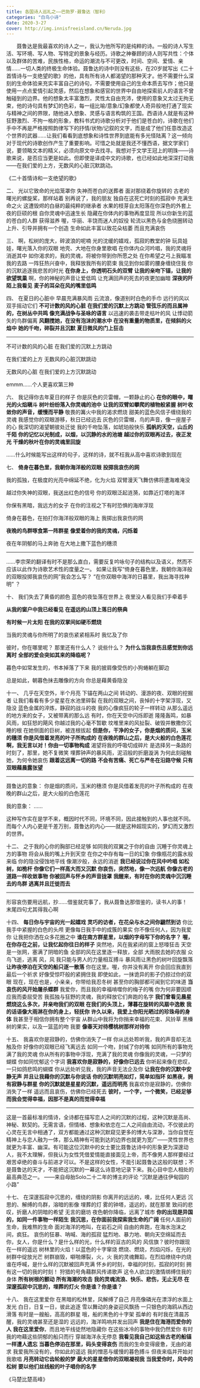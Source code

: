 ```yaml
---
title: 各国诗人巡礼之——巴勃罗·聂鲁达（智利）
categories: "白鸟小诗"
date: 2020-3-27
cover: http://img.innisfreeisland.cn/Neruda.jpg
---
```


&#8194;&#8194;&#8194;&#8194;聂鲁达是我最喜欢的诗人之一，我认为他所写的是纯粹的诗。一般的诗人写生活、写环境、写人物、写特定的景象与经历。诗歌之神眷顾的诗人则写共性：个体以及群体的苦难，民族性格，命运的潮流与不可更改，时间、空间、爱情、亲情……一切人类的终极生命体验。聂鲁达的诗中则没有这些，在20岁就写出《二十首情诗与一支绝望的歌》的他，具有所有诗人都渴望的那种天才。他不需要什么深刻的生命体验来充实丰富自己的诗句，不需要使用自己的生命本质去写作；他只是使用一点点爱情引起灵感，然后在想象和感官的世界中自由地探索前人的语言不曾触碰到的边界。他的想象太丰富激烈，灵性太自由充沛，使用的意象又太过无拘无束，他的诗句具有梦幻的色彩，每一组比喻/意象/幻象都使人奇异般地打通了现实与精神之间的界限，随他进入想象、灵感与语言构筑的王国。西语诗人就是有这种狂野激烈、不拘一格的形象，教科书式的诗歌分析对于他们是苍白的，诗歌在他们手中不再是严格按照韵律写下的抒情/状物/记叙的文字，而是成了他们任意改造这个世界的武器……让我们看看到底想象和诗性世界到底能有多光怪陆离？这一倾向对于现代的诗歌创作产生了重要影响。可惜之处就是我还不懂西语，据文学家们说，要领略文本的精义，必须向原文中去找寻。我想对于文学王冠上的明珠——诗歌来说，是否应当更是如此。但即使是译成中文的诗歌，也已经如此地深深打动我——在我们爱的上方，无数风的心脏沉默跳动。

《二十首情诗和一支绝望的歌》

二、
光以它致命的光焰笼罩你
失神而苍白的送葬者
面对那绕着你旋转的
古老的曙光的螺旋桨，那样站着
别再说了，我的朋友
独自在这死亡时刻的孤寂中
充满生命之火
这遭毁烬的白昼的最纯粹的继承者
水果的枝芽自太阳落在你深色的外套上
夜的巨硕的根
自你灵魂中迅速生长
隐藏在你体内的事物再度显现
所以你新生的蓝的苍白的人群
获得滋养
喔，华丽、丰饶而迷人的奴役
轮流以黑色与金色绕圈转动
上升、引导并拥有一个创造
生命如此丰富以致花朵枯萎
而且充满哀伤

三、
啊，松树的庞大，碎波浪的呢喃
光的沈缓的嬉戏，孤寂的教堂的钟
玩具娃娃，曙光落入你的双眼
地壳、大地在你身里歌唱
在你体内众河吟唱，我的灵魂将消逝其中
如你渴求的，我的灵魂，将被你带到你所愿之处
在你希望之弓上我瞄准我的去路
一阵狂热兴奋中，我释放我所有的箭束
我见到你如雾的腰身缠绕住我
你的沉默追逐我悲苦的时光
**在你身上，你透明石头的双臂**
**让我的亲吻下锚，让我的欲望筑巢**
啊，你的神秘的声音让爱低鸣
让充满回声的死去的夜更加幽暗
**深夜的阡陌上我看见**
**麦子的耳朵在风的嘴里低鸣**

四、
在夏日的心脏中
早晨充满暴风雨
云流浪，像道别时白色的手巾
远行的风以双手摇动它们
**不可计数的风的心脏**
**在我们爱的沉默上方跳动**
**管弦乐的而且属神的，在树丛中共鸣**
**像充满战争与圣咏的语言**
以迅速的袭击带走枯叶的风
让悸动箭矢的鸟群偏离
**风翻搅她，在没有泡沫的潮水中**
**在没有重量的物质里，在倾斜的火焰中**
**她的千吻，碎裂并且沉默**
**夏日微风的门上狂击**

------------------
不可计数的风的心脏
在我们爱的沉默上方跳动

在我们爱的上方
无数风的心脏沉默跳动

无数风的心脏
在我们爱的上方沉默跳动

emmm……个人更喜欢第三种

六、
我记得你去年夏日的样子
你是灰色的贝雷帽，一颗静止的心
**在你的眼中，曙光的火焰瞋斗**
**树叶纷纷落入你灵魂的池中**
**让我的双臂如攀爬的植物般紧握**
**树叶收敛你的声音，缓慢而平静**
敬畏的篝火中我的渴求燃烧
甜美的蓝色风信子缠绕我的灵魂
我感觉你的双眼游移，秋日已经远去
灰色的贝雷帽，鸟的声音，像一座屋子的心
我深切的渴望朝彼处迁徙
我的千吻坠落，如琥珀般快乐
**孤帆的天空，山丘的千陌**
**你的记忆以光制成，以烟，以沉静的水的池塘**
**越过你的双眼再过去，夜正发光**
**干燥的秋叶在你的灵魂里回旋**

……什么时候能写出这样的句子，这样的诗，就不枉我从高中喜欢诗歌到现在

七、
**倚身在暮色里，我朝你海洋般的双眼**
**投掷我哀伤的网**

我的孤独，在极度的光亮中绵延不绝，化为火焰
双臂漫天飞舞仿佛将遭海难淹没

越过你失神的双眼，我送出红色的信号
你的双眼泛起涟漪，如靠近灯塔的海洋

你保有黑暗，我远方的女子
在你的注视之下有时恐惧的海岸浮现

倚身在暮色，在拍打你海洋般双眼的海上
我掷出我哀伤的网

**夜晚的鸟群啄食第一阵群星**
**像爱着你的我的灵魂，闪烁着**

夜在年阴郁的马上奔驰
在大地上撒下蓝色的穗须

------------------
……李宗荣的翻译有时不是那么直白，需要反复吟咏句子的结构以及语义，然而不应该以此作为诗歌艺术性的度量之一。
如果让我写“倚身在暮色里，我朝你海洋般的双眼投掷我哀伤的网”我会怎么写？
“在你双眼中海洋的日暮里，我出海寻找神明”
？

十、
我们失去了黄昏的颜色
蓝色的夜坠落在世界上
夜里没人看见我们手牵着手

**从我的窗户中我已经看见**
**在遥远的山顶上落日的祭典**

**有时候一片太阳**
**在我的双掌间如硬币燃烧**

当我的灵魂与你所明了的哀伤紧紧相系时
我忆及了你

彼时，你在哪里呢？
那里还有什么人？
说些什么？
**为什么当我哀伤且感觉到你远离时**
**全部的爱会突如其来的降临呢？**

暮色中如常发生的，书本掉落了下来
我的披肩像受伤的小狗蜷躺在脚边

总是如此，朝暮色抹去雕像的方向
你总是藉黄昏隐没

十一、
几乎在天空外，半个月亮
下锚在两山之间
转动的、漫游的夜、双眼的挖掘者
让我们看看有多少星星在水池里碎裂
在我的双眼之间，丧悼的十字架浮现，又隐没
蓝色金属的淬炼，静寂的战斗的夜
我的心像疯狂的轮子一样转动
从那么遥远的地方来的女子，又被带离的那么远
有时，你在天空中闪烁即逝
隆隆轰鸣，如暴风雨，如狂怒的飓风
你越过我的心毫不暂歇
坟堆里来的风扯裂、破毁并散撒你沉睡的根
在她侧面的巨树，被连根拔起
**但是你，干净的女子，你是烟的质问，玉米的穗须**
**你是风借着发亮的叶子所构成的**
**在夜晚的群山之后，是大火般的白色莲花**
**啊，我无言以对！你由一切事物构成**
渴望将我的呼吸切成碎片
是选择另一条路的时刻了，那里，她不复微笑
埋葬钟声的暴风雨，泥沼般的折磨漩涡
为何此刻碰触她，为何令她哀伤
**跟着这远离一切的路**
**不会有苦痛、死亡与严冬在沿路守候**
**只有双眼藉晨露张望**

------------------
聂鲁达的意象：
你是烟的质问，玉米的穗须
你是风借着发亮的叶子所构成的
在夜晚的群山之后，是大火般的白色莲花

我的意象：
……

这种写作实在是学不来，概因时代不同，环境不同，因此接触到的人事也就不同。而每个人内心更是千差万别，聂鲁达的内心——就是这种超现实的，梦幻而又激烈的世界。

十二、
之于我的心你的胸部已经足够
如同我的双翼之于你的自由
沉睡于你灵魂上方的事物
将会从我的嘴上升到天空
在你之中存有每一日的幻象
你像瓶花的露水般来临
你的隐没侵蚀地平线
像潮汐般，永远的消逝
**我已经说过你在风中吟唱**
**如松树，如桅杆**
**你像它们一样高大而又沉默**
**你哀伤，突然地，像一次远航**
**你像古老的道路一样收敛事物**
**你被回声与怀乡的声音拢罩**
**我醒来，有时在你的灵魂中沉沉睡去的鸟群**
**逃离并且迁徙而去**

------------------
形容哀伤要用远航，抄……借鉴就完事了，我从聂鲁达那借鉴的，读书人的事！
末尾四句尤其得我心啊

十四、
**每日你与宇宙的光一起嬉戏**
**灵巧的访者，在花朵与水之间你翩然到访**
你比我手中紧握的白色的头颅
更像每日我手中的成簇的果实
你不像任何人，因为我爱你
让我把你洒在众多花圈之中
**谁在南方群星里，以烟的字母写下你的名字？**
**喔，在你存在之前，让我忆起你往日的样子**
突然地，风在我紧闭的窗上怒嚎狂击
天空是一张网，塞满了阴暗的鱼
全部的风在这里逐一释放，全部
大雨脱去她的衣服
众鸟飞逝，逃离
风，风
我只能与男人的力量相互搏斗
暴风雨让黑色的树叶回旋飘落
**让昨夜停泊在天空的船只逐一散落**
你在这里。喔，你并没有离开
你会回应我直到最后一个祈求
好像受惊吓般的紧拥住我
即使如此，一抹诡异的影子仍掠过你的双眼
现在，现在也是，小亲亲，你带给我忍冬树
甚至你的胸部都可闻到它的味道
**当哀伤的风开始屠杀蝶群**
我爱你，而且我的幸福啃噬你的梅子的嘴
你为何非要因顺应我而委屈受苦
我孤独与狂野的灵魂，我的释放它们奔跑的名字
**我们曾看见晨星燃烧这么多次，并亲吻我们的双眼**
**在我们的头顶上，薄暮在旋转的风扇中逸散**
**我的话语像大雨淋在你的身上，轻抚你**
**许久以来，我爱上你阳光晒过的珍珠母的身体**
我甚至于相信你拥有整个宇宙
从群山中我将为你捎来幸福的花束、风铃草
黑榛树的果实，以及一篮蓝的吻
我要
**像春天对待樱桃树那样对待你**

十五、
我喜欢你是寂静的，仿佛你消失了一样
你从远处聆听我，我的声音却无法触及你
好像你的双眼已经飞离远去
如同一个吻，封缄了你的嘴
如同所有的事物充满了我的灵魂
你从所有的事物中浮现，充满了我的灵魂
你像我的灵魂，一只梦的蝴蝶
你如同忧郁这个字词
**我喜欢你是寂静的，好像你已远去**
你听起来像在悲叹，一只如鸽悲鸣的蝴蝶
你从远处听见我，我的声音无法企及你
**让我在你的沉默中安静无声**
**并且让我藉你的沉默与你说话**
**你的沉默明亮如灯，简单如指环**
**如黑夜，拥有寂静与群星**
**你的沉默就是星星的沉默，遥远而明亮**
我喜欢你是寂静的，仿佛你消失了一样
遥远而且哀伤，仿佛你已经死去
**彼时，一个字，一个微笑，已经足够**
**而我会觉得幸福，因那不是真的而觉得幸福**

------------------
这是一首最标准的情诗，全诗都在描写恋人之间的沉默的过程，这种沉默是高尚、神秘、默契的。无需言语，但情绪、想象和依恋在二人之间自由流动，不仅彼此的心灵在无言中相通了，双方都能通过这种沉默窥见更多的博大与深渺，当你自觉在精神上与恋人融为一体，那么精神有可能到达的边界也就更为宽广——灵性世界也就更为丰富、幽深。有可能这位沉默中的女士要比聂鲁达诗中的形象更为深邃动人，我不太理解，但我认为女性凭借爱情能直接面见上帝，而不像男人那样要经过艰苦卓绝的奋斗与前进才可以。不是这样的女性，不能引起聂鲁达这般的联想；不是聂鲁达的天才，不能把这沉默的一幕这么诗意地记录下来。我心目中恋人相处的最高典范之一。
——来自母胎Solo二十二年的博主的评论
“沉默是通往伊甸园的小路”

十七、
在深邃孤寂中沉思的，缠绕的阴影
你离开的远远的，噢，比任何人更远
沉思的、解缚的鸟群，溶暗的影像
埋葬的灯
雾的钟塔，遥远的，就在那里
致闷的悲叹，折磨人的阴暗的希望
无言的磨坊
夜色朝你降临，远离了城市
**你的出现是异国的，如同一件事物一样陌生**
**我沉思，在你面前我探索我生命的广阔**
任何人面前的生命，我难熬的生命
面对海洋的咆叫，在岩石之间
自由的奔跑，在海水泡沫之间，疯狂。
哀伤的狂暴、呐喊、海的孤寂
猛烈地、暴力地、朝向天空绵延而去
你，女人，你是什么？是什么样的光，什么样的亘古的风的
风信旗？彼时你跟现在一样的遥远
树林里的火焰！以蓝色的十字窜烧
燃烧、燃烧，烈焰闪烁，在光的树群中绽放光芒
树群崩毁，噼啪爆裂，火，火
我的灵魂舞蹈，在烈焰缭绕中灼烧
谁在呼喊，是什么样的沉默被回声充满
怀乡的时刻，幸福的时刻，孤寂的时刻
拥有这一切的我的时刻！
狩猎的号角藉群风传递歌声
这令人欲泣的激情绑缚住我的身体
**所有树根的颤动**
**所有海潮的攻击**
**我的灵魂流浪、快乐、悲伤，无止无尽**
**在深邃孤寂中沉思的，埋葬的灯火**
**你是谁？你是谁？**

十八、
我在这里爱你
在黑暗的松林里，风解缚了自己
月亮像磷光在漂浮的水面上发光
白日，日复一日，彼此追逐
雪以舞动的身姿迎风飘扬
一只银色的海鸥从西边滑落
有时是一艘船，高高的群星
哦，船的黑色的十字架
孤单的
有时我在清晨苏醒，我的灵魂甚至还是湿的
远远的，海洋鸣响并发出回声
**我是住在海港而爱你的人**
**我在这里爱你**，而且地平线徒然地隐藏你
在这些冰冷的事物中我仍然爱你
有时我的吻藉这些阴郁的船只而行
穿越海洋永无停息
**我看见我自己如这些古老的船锚一样遭人遗忘**
**当暮色停泊在那里，码头变得哀伤**
而我的生命变得疲惫，无由的渴求
我爱我所没有的，你如此的遥远
我的憎恶与缓慢的暮色搏斗
但夜来临并开始对我歌唱
**月亮转动它齿轮般的梦**
**最大的星星借你的双眼凝视我**
**当我爱你时，风中的松树**
**要以他们丝线般的叶子唱你的名字**

《马楚比楚高峰》